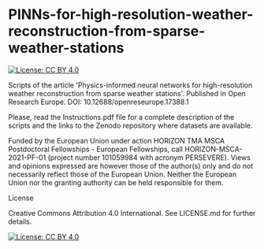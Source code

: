 # PINNs-for-high-resolution-weather-reconstruction-from-sparse-weather-stations
[![License: CC BY 4.0](https://img.shields.io/badge/License-CC_BY_4.0-lightgrey.svg)](https://creativecommons.org/licenses/by/4.0/)

Scripts of the article 'Physics-informed neural networks for high-resolution weather reconstruction from sparse weather stations'. Published in Open Research Europe. DOI: 10.12688/openreseurope.17388.1

Please, read the Instructions.pdf file for a complete description of the scripts and the links to the Zenodo repository where datasets are available.

Funded by the European Union under action HORIZON TMA MSCA Postdoctoral Fellowships - European Fellowships, call HORIZON-MSCA-2021-PF-01 (project number 101059984 with acronym PERSEVERE). Views and opinions expressed are however those of the author(s) only and do not necessarily reflect those of the European Union. Neither the European Union nor the granting authority can be held responsible for them.

License

Creative Commons Attribution 4.0 International. See LICENSE.md for further details.

[![License: CC BY 4.0](https://img.shields.io/badge/License-CC_BY_4.0-lightgrey.svg)](https://creativecommons.org/licenses/by/4.0/)
